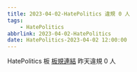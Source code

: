 ```yaml
---
title: 2023-04-02-HatePolitics 違規 0 人
tags:
    - HatePolitics
abbrlink: 2023-04-02-HatePolitics
date: HatePolitics-2023-04-02 12:00:00
---
```

HatePolitics 板 [板規連結](https://www.ptt.cc/bbs/HatePolitics/M.1617115262.A.D60.html)
昨天違規 0 人
